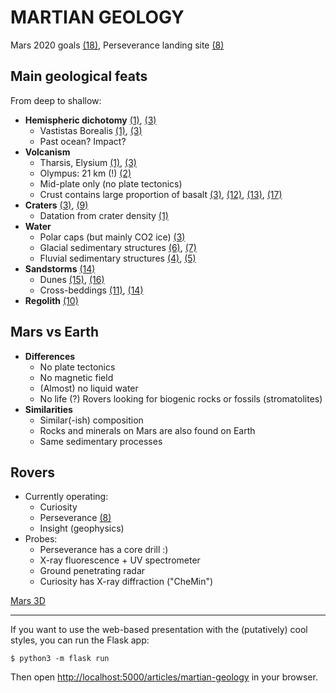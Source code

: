 # MARTIAN GEOLOGY

Mars 2020 goals [(18)](https://mars.nasa.gov/science/goals/), Perseverance landing site [(8)](/martian-geology/flask/static/images/mars-perseverance-landing-map.jpg)

## Main geological feats

  From deep to shallow:
  
  * **Hemispheric dichotomy** [(1)](/martian-geology/flask/static/images/mars-geological-map-usgs.png), [(3)](/martian-geology/flask/static/images/mars-hubble.jpg)
      - Vastistas Borealis [(1)](/martian-geology/flask/static/images/mars-geological-map-usgs.png), [(3)](/martian-geology/flask/static/images/mars-hubble.jpg)
	  - Past ocean? Impact?
  * **Volcanism**
      - Tharsis, Elysium [(1)](/martian-geology/flask/static/images/mars-geological-map-usgs.png), [(3)](/martian-geology/flask/static/images/mars-hubble.jpg)
      - Olympus: 21 km (!) [(2)](/martian-geology/flask/static/images/mars-olympus-volcano.jpg)
      - Mid-plate only (no plate tectonics)
	  - Crust contains large proportion of basalt [(3)](/martian-geology/flask/static/images/mars-hubble.jpg), [(12)](/martian-geology/flask/static/images/mars-columnar-basalt.jpg), [(13)](/martian-geology/flask/static/images/earth-columnar-basalt.jpg), [(17)](/martian-geology/flask/static/images/earth-basalt.jpg)
  * **Craters** [(3)](/martian-geology/flask/static/images/mars-hubble.jpg), [(9)](/martian-geology/flask/static/images/earth-crater-barringer-arizona.jpg)
      - Datation from crater density [(1)](/martian-geology/flask/static/images/mars-geological-map-usgs.png)
  * **Water**
      - Polar caps (but mainly CO2 ice) [(3)](/martian-geology/flask/static/images/mars-hubble.jpg)
	  - Glacial sedimentary structures [(6)](/martian-geology/flask/static/images/mars-glacier.jpg), [(7)](/martian-geology/flask/static/images/earth-glacier.jpg)
	  - Fluvial sedimentary structures [(4)](/martian-geology/flask/static/images/mars-delta-jezero-crater.jpg),  [(5)](/martian-geology/flask/static/images/earth-delta.jpg)
  * **Sandstorms** [(14)](/martian-geology/flask/static/images/mars-hubble-sandstorm.jpg)
      - Dunes [(15)](/martian-geology/flask/static/images/mars-dune.jpg), [(16)](/martian-geology/flask/static/images/earth-dune-namibia.jpg)
      - Cross-beddings [(11)](/martian-geology/flask/static/images/mars-cross-beddings.jpg), [(14)](/martian-geology/flask/static/images/earth-cross-bedding-zion-canyon.jpg)
  * **Regolith** [(10)](/martian-geology/flask/static/images/mars-regolith.png)

## Mars vs Earth

  * **Differences**
    - No plate tectonics
	- No magnetic field
	- (Almost) no liquid water
	- No life (?) Rovers looking for biogenic rocks or fossils (stromatolites)
  * **Similarities**
    - Similar(-ish) composition
	- Rocks and minerals on Mars are also found on Earth
	- Same sedimentary processes
	
## Rovers

  * Currently operating:
      - Curiosity
	  - Perseverance [(8)](/martian-geology/flask/static/images/mars-perseverance-landing-map.jpg)
	  - Insight (geophysics)
  * Probes:
      - Perseverance has a core drill :)
      - X-ray fluorescence + UV spectrometer
      - Ground penetrating radar
      - Curiosity has X-ray diffraction ("CheMin")

[Mars 3D](/martian-geology/flask/static/mars-3d.html)

---

If you want to use the web-based presentation with the (putatively) cool
styles, you can run the Flask app:

```
$ python3 -m flask run
```

Then open
[http://localhost:5000/articles/martian-geology](http://localhost:5000/articles/martian-geology)
in your browser.
